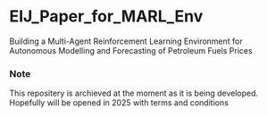 # EIJ_Paper_for_MARL_Env
Building a Multi-Agent Reinforcement Learning Environment for Autonomous Modelling and Forecasting of Petroleum Fuels Prices


### Note
This repositery  is  archieved at the moment  as it is being developed.  Hopefully will be opened in 2025 with terms and conditions

